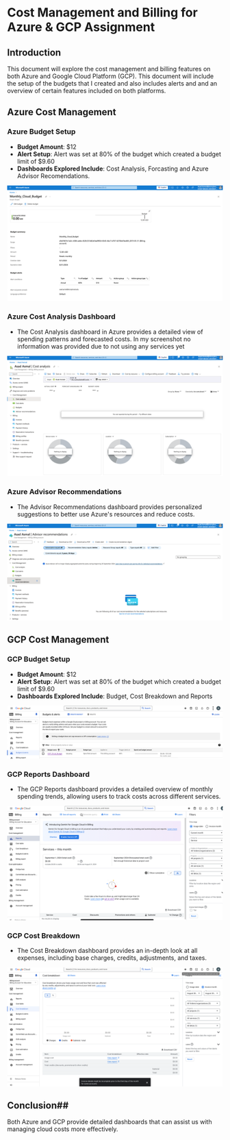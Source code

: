 # Cost Management and Billing for Azure & GCP Assignment #

## Introduction ##

  This document will explore the cost management and billing features on both Azure and Google Cloud Platform (GCP). 
  This document will include the setup of the budgets that I created and also includes alerts and and an overview of certain features included on both platforms.

## Azure Cost Management ##

### Azure Budget Setup ###

- **Budget Amount**: $12
- **Alert Setup**: Alert was set at 80% of the budget which created a budget limit of $9.60
- **Dashboards Explored Include**: Cost Analysis, Forcasting and Azure Advisor Recomendations.
  
![Azure Budget Setup](screenshots/Azure_Budget_Final.png) 

### Azure Cost Analysis Dashboard ###

- The Cost Analysis dashboard in Azure provides a detailed view of spending patterns and forecasted costs. In my screenshot no information was provided due to not using any services yet

![Azure Cost Analysis](screenshots/Azure_Cost_Analysis_Dashboard.png)

### Azure Advisor Recommendations ###

- The Advisor Recommendations dashboard provides personalized suggestions to better use Azure's resources and reduce costs. 

![Azure Advisor Recommendations](screenshots/Azure_Advisor_Recommendations_Dashboard.png)

## GCP Cost Management ##

### GCP Budget Setup ###
- **Budget Amount**: $12
- **Alert Setup**: Alert was set at 80% of the budget which created a budget limit of $9.60
- **Dashboards Explored Include**: Budget, Cost Breakdown and Reports

![GCP Budget Setup](screenshots/GCP_Budget_Final.png)

### GCP Reports Dashboard ###
- The GCP Reports dashboard provides a detailed overview of monthly spending trends, allowing users to track costs across different services. 

![GCP Reports Dashboard](screenshots/GCP_Reports_Dashboard.png)

### GCP Cost Breakdown ###
- The Cost Breakdown dashboard provides an in-depth look at all expenses, including base charges, credits, adjustments, and taxes. 

![GCP Cost Breakdown](screenshots/GCP_Cost_Breakdown_Dashboard.png)

## Conclusion##
Both Azure and GCP provide detailed dashboards that can assist us with managing cloud costs more effectively. 

  
